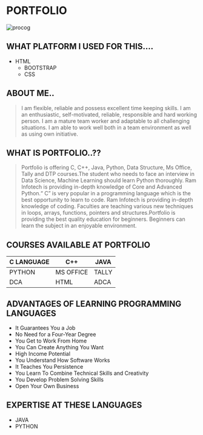 # PORTFOLIO
![procog](https://user-images.githubusercontent.com/75219583/101350895-ca590600-38b5-11eb-8c7d-17276b41de95.png)

## WHAT PLATFORM I USED FOR THIS....
- HTML
  - BOOTSTRAP
  - CSS
  
## ABOUT ME..
>I am flexible, reliable and possess excellent time keeping skills. I am an enthusiastic, self-motivated, reliable, responsible and hard working person. I am a mature team worker and adaptable to all challenging situations. I am able to work well both in a team environment as well as using own initiative.

## WHAT IS PORTFOLIO..??
>Portfolio is offering C, C++, Java, Python, Data Structure, Ms Office, Tally and DTP courses.The student who needs to face an interview in Data Science, Machine Learning should learn Python thoroughly. Ram Infotech is providing in-depth knowledge of Core and Advanced Python.“ C” is very popular in a programming language which is the best opportunity to learn to code. Ram Infotech is providing in-depth knowledge of coding. Faculties are teaching various new techniques in loops, arrays, functions, pointers and structures.Portfolio is providing the best quality education for beginners. Beginners can learn the subject in an enjoyable environment.

## COURSES AVAILABLE AT PORTFOLIO
|C LANGUAGE|C++|JAVA|
|---|---|---|
|PYTHON|MS OFFICE|TALLY|
|DCA|HTML|ADCA|

## ADVANTAGES OF LEARNING PROGRAMMING LANGUAGES
- It Guarantees You a Job
- No Need for a Four-Year Degree
- You Get to Work From Home
- You Can Create Anything You Want
- High Income Potential
- You Understand How Software Works
- It Teaches You Persistence
- You Learn To Combine Technical Skills and Creativity
- You Develop Problem Solving Skills
- Open Your Own Business

## EXPERTISE AT THESE LANGUAGES
- JAVA
- PYTHON
